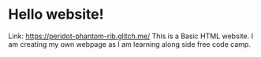 # Hello website!
Link: https://peridot-phantom-rib.glitch.me/
This is a Basic HTML website. I am creating my own webpage as I am learning along side free code camp.
